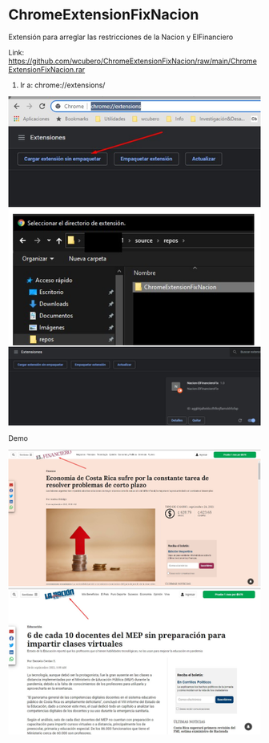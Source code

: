 # ChromeExtensionFixNacion

Extensión para arreglar las restricciones de la Nacion y ElFinanciero


Link: https://github.com/wcubero/ChromeExtensionFixNacion/raw/main/ChromeExtensionFixNacion.rar
 

1. Ir a: chrome://extensions/

<img src='https://raw.githubusercontent.com/wcubero/ChromeExtensionFixNacion/main/Imgs/Screenshot_1.jpg' />

<img src='https://raw.githubusercontent.com/wcubero/ChromeExtensionFixNacion/main/Imgs/Screenshot_2.jpg' />

<img src='https://raw.githubusercontent.com/wcubero/ChromeExtensionFixNacion/main/Imgs/Screenshot_3.jpg' />

Demo

<img src='https://raw.githubusercontent.com/wcubero/ChromeExtensionFixNacion/main/Imgs/Screenshot_4.jpg' />


<img src='https://raw.githubusercontent.com/wcubero/ChromeExtensionFixNacion/main/Imgs/Screenshot_5.jpg' />

